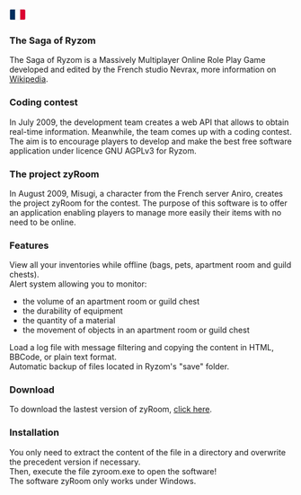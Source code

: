 [![fr](/assets/lang-fr.png)](README.fr.md)

### The Saga of Ryzom
The Saga of Ryzom is a Massively Multiplayer Online Role Play Game developed and edited by the French studio Nevrax, more information on [Wikipedia](https://en.wikipedia.org/wiki/Ryzom).

### Coding contest
In July 2009, the development team creates a web API that allows to obtain real-time information. Meanwhile, the team comes up with a coding contest. The aim is to encourage players to develop and make the best free software application under licence GNU AGPLv3 for Ryzom.

### The project zyRoom
In August 2009, Misugi, a character from the French server Aniro, creates the project zyRoom for the contest. The purpose of this software is to offer an application enabling players to manage more easily their items with no need to be online.

### Features
View all your inventories while offline (bags, pets, apartment room and guild chests).\
Alert system allowing you to monitor:
* the volume of an apartment room or guild chest
* the durability of equipment
* the quantity of a material
* the movement of objects in an apartment room or guild chest

Load a log file with message filtering and copying the content in HTML, BBCode, or plain text format.\
Automatic backup of files located in Ryzom's "save" folder.

### Download
To download the lastest version of zyRoom, [click here](https://github.com/misugi/zyroom/releases).

### Installation
You only need to extract the content of the file in a directory and overwrite the precedent version if necessary.\
Then, execute the file zyroom.exe to open the software!\
The software zyRoom only works under Windows.